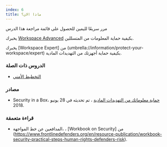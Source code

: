 ```yaml
---
index: 6
title: ماذا الان؟
---
```

مرر سريعًا لليمين للحصول على قائمة مراجعة هذا الدرس

يخبرك [Workspace Advanced](umbrella://information/protect-your-workspace/advanced) بكيفية حماية المعلومات من المتسللين.

يخبرك [Workspace Expert] من (umbrella://information/protect-your-workspace/expert) بكيفية حماية أجهزتك من التهديدات المادية.

### الدروس ذات الصلة

*   [التخطيط الأمني](umbrella://assess-your-risk/security-planning)

### مصادر

* Security in a Box، [حماية معلوماتك من التهديدات المادية](https://securityinabox.org/en/guide/physical/) ، تم تحديثه في 28 يونيو 2018.

### قراءة متعمقة

- المدافعين عن خط المواجهة، ، [Workbook on Security] من (https://www.frontlinedefenders.org/en/resource-publication/workbook-security-practical-steps-human-rights-defenders-risk).